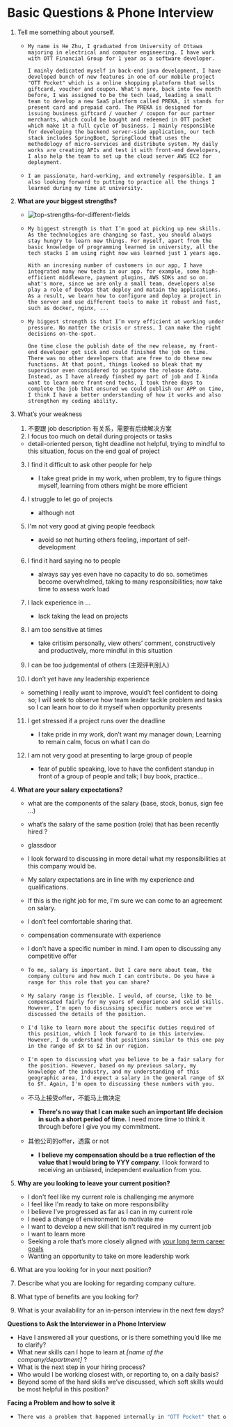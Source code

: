 # Basic Questions & Phone Interview

1. Tell me something about yourself.

   - ```
     My name is He Zhu, I graduated from University of Ottawa majoring in electrical and computer engineering. I have work with OTT Financial Group for 1 year as a software developer. 
     
     I mainly dedicated myself in back-end java development, I have developed bunch of new features in one of our mobile project "OTT Pocket" which is a online shopping plateform that sells giftcard, voucher and coupon. What's more, back into few month before, I was assigned to be the tech lead, leading a small team to develop a new SaaS platform called PREKA, it stands for present card and prepaid card. The PREKA is designed for issuing business giftcard / voucher / coupon for our partner merchants, which could be bought and redeemed in OTT pocket which make it a full cycle of business. I mainly responsible for developing the backend server-side application, our tech stack includes SpringBoot, SpringCloud that uses the methodology of micro-services and distribute system. My daily works are creating APIs and test it with front-end developers, I also help the team to set up the cloud server AWS EC2 for deployment. 
     ```

   - ```
     I am passionate, hard-working, and extremely responsible. I am also looking forward to putting to practice all the things I learned during my time at university.
     ```

2. **What are your biggest strengths?**

   - ![top-strengths-for-different-fields](https://raw.githubusercontent.com/TWDH/Leetcode-From-Zero/pictures/img/top-strengths-for-different-fields.png)

   - ```
     My biggest strength is that I’m good at picking up new skills. As the technologies are changing so fast, you should always stay hungry to learn new things. For myself, apart from the basic knowledge of programming learned in university, all the tech stacks I am using right now was learned just 1 years ago. 
     
     With an incresing number of customers in our app, I have integrated many new techs in our app. for example, some high-efficient middleware, payment plugins, AWS SDKs and so on. what's more, since we are only a small team, developers also play a role of DevOps that deploy and matain the applications. As a result, we learn how to configure and deploy a project in the server and use different tools to make it robust and fast, such as docker, nginx, ...
     ```

   - ```
     My biggest strength is that I’m very efficient at working under pressure. No matter the crisis or stress, I can make the right decisions on-the-spot.
     
     One time close the publish date of the new release, my front-end developer got sick and could finished the job on time. There was no other developers that are free to do these new functions. At that point, things looked so bleak that my supervisor even considered to postpone the release date. Instead, as I have already finshed my part of job and I kinda want to learn more front-end techs, I took three days to complete the job that ensured we could publish our APP on time, I think I have a better understanding of how it works and also strengthen my coding ability.
     ```




3. What’s your weakness


   1. 不要跟 job description 有关系，需要有后续解决方案
   2.  I focus too much on detail during projects or tasks

      - detail-oriented person, tight deadline not helpful, trying to mindful to this situation, focus on the end goal of project
   3. I find it difficult to ask other people for help

      - I take great pride in my work, when problem, try to figure things myself, learning from others might be more efficient
   4. I struggle to let go of projects

      - although not 
   5. I'm not very good at giving people feedback

      - avoid so not hurting others feeling, important of self-development
   6. I find it hard saying no to people

      - always say yes even have no capacity to do so. sometimes become overwhelmed, taking to many responsibilities; now take time to assess work load
   7. I lack experience in ...

      - lack taking the lead on projects
   8. I am too sensitive at times

      - take critisim personally, view others’ comment, constructively and productively, more mindful in this situation
   9. I can be too judgemental of others (主观评判别人)
   10. I don’t yet have any leadership experience

      - something I really want to improve, would’t feel confident to doing so; I will seek to observe how team leader tackle problem and tasks so I can learn how to do it myself when opportunity presents 
   11. I get stressed if a project runs over the deadline

       - I take pride in my work, don’t want my manager down; Learning to remain calm, focus on what I can do 
   12. I am not very good at presenting to large group of people

       - fear of public speaking, love to have the confident standup in front of a group of people and talk; I buy book, practice...

4. **What are your salary expectations?**  

   - what are the components of the salary (base, stock, bonus, sign fee ...)

   - what’s the salary of the same position (role) that has been recently hired ?

   - glassdoor

   - I look forward to discussing in more detail what my responsibilities at this company would be.

   - My salary expectations are in line with my experience and qualifications.

   - If this is the right job for me, I'm sure we can come to an agreement on salary.

   - I don’t feel comfortable sharing that.

   - compensation commensurate with experience

   - I don't have a specific number in mind. I am open to discussing any competitive offer

   - ```
     To me, salary is important. But I care more about team, the company culture and how much I can contribute. Do you have a range for this role that you can share?
     ```

   - ```
     My salary range is flexible. I would, of course, like to be compensated fairly for my years of experience and solid skills. However, I'm open to discussing specific numbers once we've discussed the details of the position.
     ```

   - ```
     I'd like to learn more about the specific duties required of this position, which I look forward to in this interview. However, I do understand that positions similar to this one pay in the range of $X to $Z in our region.
     ```

   - ```
     I'm open to discussing what you believe to be a fair salary for the position. However, based on my previous salary, my knowledge of the industry, and my understanding of this geographic area, I'd expect a salary in the general range of $X to $Y. Again, I'm open to discussing these numbers with you.
     ```

   - 不马上接受offer，不能马上做决定

     - **There's no way that I can make such an important life decision in such a short period of time.** I need more time to think it through before I give you my commitment.

   - 其他公司的offer，透露 or not

     - **I believe my compensation should be a true reflection of the value that I would bring to YYY company**. I look forward to receiving an unbiased, independent evaluation from you.

5. **Why are you looking to leave your current position?** 

   - I don't feel like my current role is challenging me anymore
   - I feel like I'm ready to take on more responsibility
   - I believe I've progressed as far as I can in my current role
   - I need a change of environment to motivate me
   - I want to develop a new skill that isn't required in my current job
   - I want to learn more
   - Seeking a role that’s more closely aligned with [your long term career goals](https://careersidekick.com/what-are-your-career-goals/)
   - Wanting an opportunity to take on more leadership work

6. What are you looking for in your next position? 

7. Describe what you are looking for regarding company culture.

8. What type of benefits are you looking for? 

9. What is your availability for an in-person interview in the next few days?

**Questions to Ask the Interviewer in a Phone Interview**

- Have I answered all your questions, or is there something you’d like me to clarify?
- What new skills can I hope to learn at *[name of the company/department]* ?
- What is the next step in your hiring process?
- Who would I be working closest with, or reporting to, on a daily basis?
- Beyond some of the hard skills we’ve discussed, which soft skills would be most helpful in this position?



**Facing a Problem and how to solve it**

- ```java
  There was a problem that happened internally in "OTT Pocket" that our clearing and settlement were calculated mannually by the operation team and it is very time-consuming especially when the transaction amount it high. One time, they made a mistake and cause severe problem, So I proposed to automate the whole process and discussed with my product team. I led the team to design the clearing procedure and backend data structure, the sprint last about about two weeks including testing time. Finally, the new function goes online successfully and the operation team can export the settlement report by just clicking a button.
  ```























